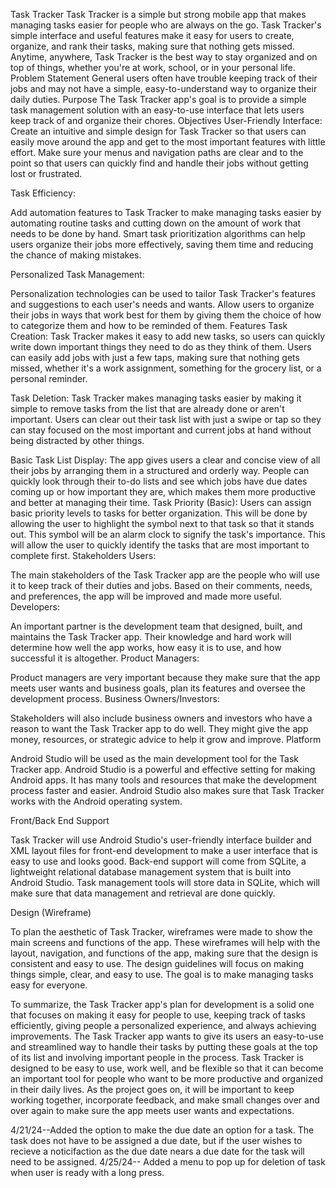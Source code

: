 Task Tracker
Task Tracker is a simple but strong mobile app that makes managing tasks easier for people who are always on the go. Task Tracker's simple interface and useful features make it easy for users to create, organize, and rank their tasks, making sure that nothing gets missed. Anytime, anywhere, Task Tracker is the best way to stay organized and on top of things, whether you're at work, school, or in your personal life.
Problem Statement 
General users often have trouble keeping track of their jobs and may not have a simple, easy-to-understand way to organize their daily duties.
Purpose
The Task Tracker app's goal is to provide a simple task management solution with an easy-to-use interface that lets users keep track of and organize their chores.
Objectives
User-Friendly Interface:
Create an intuitive and simple design for Task Tracker so that users can easily move around the app and get to the most important features with little effort. 
Make sure your menus and navigation paths are clear and to the point so that users can quickly find and handle their jobs without getting lost or frustrated. 

Task Efficiency: 

Add automation features to Task Tracker to make managing tasks easier by automating routine tasks and cutting down on the amount of work that needs to be done by hand. 
Smart task prioritization algorithms can help users organize their jobs more effectively, saving them time and reducing the chance of making mistakes. 

Personalized Task Management: 

Personalization technologies can be used to tailor Task Tracker's features and suggestions to each user's needs and wants. 
Allow users to organize their jobs in ways that work best for them by giving them the choice of how to categorize them and how to be reminded of them.
Features
Task Creation: Task Tracker makes it easy to add new tasks, so users can quickly write down important things they need to do as they think of them. Users can easily add jobs with just a few taps, making sure that nothing gets missed, whether it's a work assignment, something for the grocery list, or a personal reminder.

Task Deletion: Task Tracker makes managing tasks easier by making it simple to remove tasks from the list that are already done or aren't important. Users can clear out their task list with just a swipe or tap so they can stay focused on the most important and current jobs at hand without being distracted by other things.

Basic Task List Display: The app gives users a clear and concise view of all their jobs by arranging them in a structured and orderly way. People can quickly look through their to-do lists and see which jobs have due dates coming up or how important they are, which makes them more productive and better at managing their time.
Task Priority (Basic): Users can assign basic priority levels to tasks for better organization. This will be done by allowing the user to highlight the symbol next to that task so that it stands out. This symbol will be an alarm clock to signify the task's importance. This will allow the user to quickly identify the tasks that are most important to complete first. 
Stakeholders
Users:

The main stakeholders of the Task Tracker app are the people who will use it to keep track of their duties and jobs. Based on their comments, needs, and preferences, the app will be improved and made more useful.
Developers:

An important partner is the development team that designed, built, and maintains the Task Tracker app. Their knowledge and hard work will determine how well the app works, how easy it is to use, and how successful it is altogether.
Product Managers:

Product managers are very important because they make sure that the app meets user wants and business goals, plan its features and oversee the development process.
Business Owners/Investors:

Stakeholders will also include business owners and investors who have a reason to want the Task Tracker app to do well. They might give the app money, resources, or strategic advice to help it grow and improve.
Platform

Android Studio will be used as the main development tool for the Task Tracker app. Android Studio is a powerful and effective setting for making Android apps. It has many tools and resources that make the development process faster and easier. Android Studio also makes sure that Task Tracker works with the Android operating system.

Front/Back End Support

Task Tracker will use Android Studio's user-friendly interface builder and XML layout files for front-end development to make a user interface that is easy to use and looks good. Back-end support will come from SQLite, a lightweight relational database management system that is built into Android Studio. Task management tools will store data in SQLite, which will make sure that data management and retrieval are done quickly.

Design (Wireframe)

To plan the aesthetic of Task Tracker, wireframes were made to show the main screens and functions of the app. These wireframes will help with the layout, navigation, and functions of the app, making sure that the design is consistent and easy to use. The design guidelines will focus on making things simple, clear, and easy to use. The goal is to make managing tasks easy for everyone.

To summarize, the Task Tracker app's plan for development is a solid one that focuses on making it easy for people to use, keeping track of tasks efficiently, giving people a personalized experience, and always achieving improvements. The Task Tracker app wants to give its users an easy-to-use and streamlined way to handle their tasks by putting these goals at the top of its list and involving important people in the process. Task Tracker is designed to be easy to use, work well, and be flexible so that it can become an important tool for people who want to be more productive and organized in their daily lives. As the project goes on, it will be important to keep working together, incorporate feedback, and make small changes over and over again to make sure the app meets user wants and expectations.

4/21/24--Added the option to make the due date an option for a task. The task does not have to be assigned a due date, but if the user wishes to recieve a noticifaction as the due date nears a due date for the task will need to be assigned. 
4/25/24-- Added a menu to pop up for deletion of task when user is ready with a long press. 
